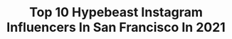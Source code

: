 ---
title: Top 10 Hypebeast Instagram Influencers In San Francisco In 2021
description: >-
  Find top hypebeast Instagram influencers in San Francisco in 2021. Most popular hashtags: #hypebeast #sanfrancisco #california #streetwear.
platform: Instagram
hits: 37
text_top: Discover the top-rated Instagram accounts on inBeat.
text_bottom: Our platform holds 37 Instagram influencers like this in San Francisco, United States for you to collaborate.
profiles:
  - username: "marvinofgi"
    fullname: >-
      Jesse Verner
    bio: >-
      Santa Cruz, CA 📍 Canon 5D Mark II 📸
    location: "United States"
    followers: 6037
    engagement: 670
    commentsToLikes: 0.066420
    id: ckaors675oidf0i78pct5or7m
    verified: false
    hashtags: "#longexposure, #bokeh, #portrait, #moods"
  - username: "brotherswhoball_valentinoluca"
    fullname: >-
      BrothersWhoBall Valentino&Luca
    bio: >-
      Season 4 @nbclittlebigshots Account run by Mom @brooke_momager 👱🏼‍♀️ 👦🏻Valentino & Luca🧒🏼 🏀#brotherswhoball DM 4 Collabs/reposts We’re on YouTube🏀
    location: "United States"
    followers: 15749
    engagement: 140
    commentsToLikes: 0.035330
    id: ck139q0owmkh50i19fuf3s33v
    verified: false
    hashtags: "#sunday, #whistleworthy, #friyay, #tb"
  - username: "fermz503"
    fullname: >-
      Fernando M.
    bio: >-
      #Salvadoran 🇸🇻 #bayarea 📍
    location: "United States"
    followers: 8597
    engagement: 122
    commentsToLikes: 0.039694
    id: ck13bd71guv4h0i19q1284r2d
    verified: false
    hashtags: "#sanfrancisco, #shotoniphone, #fitsforkings, #highsnobiety"
  - username: "fearlesshairdresser"
    fullname: >-
      Justin Thomas
    bio: >-
      
    location: "United States"
    followers: 45352
    engagement: 149
    commentsToLikes: 0.045833
    id: ck6tqzhsrvswr0j711to94uoq
    verified: false
    hashtags: "#hotheadshairextensions, #fearlesshairdresser, #streetwear, #hypebeast"
  - username: "windycityboi209"
    fullname: >-
      Barber Allan✂💈💺
    bio: >-
      @barbernova_ Ambassadors sponsored by @hairillusionllc Haircuts $40 and up Founder of @LosBarberosclothing CASSANDRA ORDAZ💍
    location: "United States"
    followers: 37127
    engagement: 243
    commentsToLikes: 0.018128
    id: ck5c6gtkx5eq70i11alvpvm2z
    verified: false
    hashtags: "#barbershopconnect, #barbersleague, #shave, #barberlife"
  - username: "zae_and_che"
    fullname: >-
      The Suite Life Of Zae And Che
    bio: >-
      👦🏻👧🏻 Siblings Bae 🔄 LA 🌎Follow our journey 🗺✈️🛥🚘 📍#quarantinelife Streetwear & Sneakers👟 Tag 📸 Collab DM TikTok: Rylinclemente & Izaiahclemente
    location: "United States"
    followers: 14373
    engagement: 406
    commentsToLikes: 0.069878
    id: ck8syauy9kb5e0j78s3p0v3b1
    verified: false
    hashtags: "#bayarea, #goals, #hyped, #hypedshots"
  - username: "alx.sf"
    fullname: >-
      Alex
    bio: >-
      San Francisco contact@alxsf.com
    location: "United States"
    followers: 7673
    engagement: 1277
    commentsToLikes: 0.075908
    id: ck5heqoimuank0i11locqsw44
    verified: false
    hashtags: "#artofvisuals, #yngkillers, #instagood, #chasing"
  - username: "simonc104"
    fullname: >-
      Simon Cheung
    bio: >-
      Exotic/Supercar owner-enthusiasts Hong Kong 🛩 San Francisco Business owner 🦆🐷 1999 BMW M3 Lamborghini Huracan-Libertywalk Bored with IG see u around 👋
    location: "United States"
    followers: 14266
    engagement: 938
    commentsToLikes: 0.028524
    id: ck5hs5xphw1ly0i11m4lcmrzc
    verified: false
    hashtags: "#race, #supercars, #blacklist, #cargirl"
  - username: "resh510"
    fullname: >-
      Resh | San Francisco Bay Area
    bio: >-
      📷 • daily vibes 👇 • Latest Video: Golden Gate Adventures
    location: "United States"
    followers: 129404
    engagement: 156
    commentsToLikes: 0.022371
    id: ck14k4f3pno1k0i197rz8jxvx
    verified: false
    hashtags: "#depthobsessed, #sonyimages, #abc7now, #streets"
  - username: "kaval.sultana"
    fullname: >-
      kaval sultana, j.d.
    bio: >-
      📱founder | @omri.app the noor of your eyes and the sultan of your heart. ‎♥الحَمْدلله
    location: "United States"
    followers: 3878
    engagement: 1214
    commentsToLikes: 0.266219
    id: ckap0iphbqgtu0i783s201tgm
    verified: false
    hashtags: "#streetstyleinspo, #hellopakistan, #neverstopexploring, #femalelawyer"
---